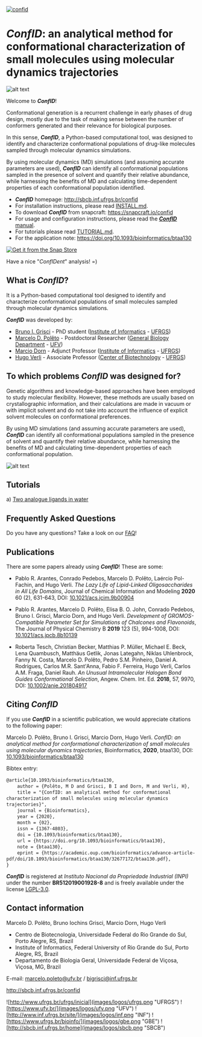 [![confid](https://snapcraft.io//confid/badge.svg)](https://snapcraft.io/confid)

# ***ConfID***: an analytical method for conformational characterization of small molecules using molecular dynamics trajectories

![alt text](https://github.com/sbcblab/confid/blob/master/images/logos/confidlogo.png "ConfID")

Welcome to ***ConfID***!

Conformational generation is a recurrent challenge in early phases of drug design, mostly due to the task of making sense between the number of conformers generated and their relevance for biological purposes. 

In this sense, ***ConfID***, a Python-based computational tool, was designed to identify and characterize conformational populations of drug-like molecules sampled through molecular dynamics simulations. 

By using molecular dynamics (MD) simulations (and assuming accurate parameters are used), ***ConfID*** can identify all conformational populations sampled in the presence of solvent and quantify their relative abundance, while harnessing the benefits of MD and calculating time-dependent properties of each conformational population identified.

- ***ConfID*** homepage: http://sbcb.inf.ufrgs.br/confid
- For installation instructions, please read [INSTALL.md](INSTALL.md).
- To download ***ConfID*** from snapcraft: https://snapcraft.io/confid
- For usage and configuration instructions, please read the [***ConfID*** manual](ConfID_manual.pdf).
- For tutorials please read [TUTORIAL.md](TUTORIAL.md).
- For the application note: https://doi.org/10.1093/bioinformatics/btaa130

[![Get it from the Snap Store](https://snapcraft.io/static/images/badges/en/snap-store-white.svg)](https://snapcraft.io/confid)

Have a nice "_ConfIDent_" analysis! =)

## What is ***ConfID***?

It is a Python-based computational tool designed to identify and characterize conformational populations of small molecules sampled through molecular dynamics simulations.

***ConfID*** was developed by:

- [Bruno I. Grisci](https://orcid.org/0000-0003-4083-5881) - PhD student ([Institute of Informatics](https://www.inf.ufrgs.br/site/en) - [UFRGS](http://www.ufrgs.br/english/home))
- [Marcelo D. Polêto](https://orcid.org/0000-0001-9210-690X) - Postdoctoral Researcher ([General Biology Department](http://www.dbg.ufv.br/) - [UFV](https://www.ufv.br/international-students/))
- [Marcio Dorn](https://orcid.org/0000-0001-8534-3480) - Adjunct Professor ([Institute of Informatics](https://www.inf.ufrgs.br/site/en) - [UFRGS](http://www.ufrgs.br/english/home))
- [Hugo Verli](https://orcid.org/0000-0002-4796-8620) - Associate Professor ([Center of Biotechnology](http://www.cbiot.ufrgs.br/) - [UFRGS](http://www.ufrgs.br/english/home)) 

## To which problems ***ConfID*** was designed for?

Genetic algorithms and knowledge-based approaches have been employed to study molecular flexibility. However, these methods are usually based on crystallographic information, and their calculations are made in vacuum or with implicit solvent and do not take into account the influence of explicit solvent molecules on conformational preferences. 

By using MD simulations (and assuming accurate parameters are used), ***ConfID*** can identify all conformational populations sampled in the presence of solvent and quantify their relative abundance, while harnessing the benefits of MD and calculating time-dependent properties of each conformational population.

![alt text](https://github.com/sbcblab/confid/blob/master/images/confid1.png "ConfID")

## Tutorials

a) [Two analogue ligands in water](TUTORIAL.md)

## Frequently Asked Questions

Do you have any questions? Take a look on our [FAQ](FAQ.md)!

## Publications

There are some papers already using ***ConfID***! These are some:

- Pablo R. Arantes, Conrado Pedebos, Marcelo D. Polêto, Laércio Pol-Fachin, and Hugo Verli. _The Lazy Life of Lipid-Linked Oligosaccharides in All Life Domains_, Journal of Chemical Information and Modeling **2020** 60 (2), 631-643, DOI: [10.1021/acs.jcim.9b00904](https://doi.org/10.1021/acs.jcim.9b00904)

- Pablo R. Arantes, Marcelo D. Polêto, Elisa B. O. John, Conrado Pedebos, Bruno I. Grisci, Marcio Dorn, and Hugo Verli. _Development of GROMOS-Compatible Parameter Set for Simulations of Chalcones and Flavonoids_, The Journal of Physical Chemistry B **2019** 123 (5), 994-1008, DOI: [10.1021/acs.jpcb.8b10139](https://doi.org/10.1021/acs.jpcb.8b10139)

- Roberta Tesch, Christian Becker, Matthias P. Müller, Michael E. Beck, Lena Quambusch, Matthäus Getlik, Jonas Lategahn, Niklas Uhlenbrock, Fanny N. Costa, Marcelo D. Polêto, Pedro S.M. Pinheiro, Daniel A. Rodrigues, Carlos M.R. Sant'Anna, Fabio F. Ferreira, Hugo Verli, Carlos A.M. Fraga, Daniel Rauh. _An Unusual Intramolecular Halogen Bond Guides Conformational Selection_, Angew. Chem. Int. Ed. **2018**, 57, 9970, DOI: [10.1002/anie.201804917](https://doi.org/10.1002/anie.201804917)

## Citing ***ConfID***

If you use ***ConfID*** in a scientific publication, we would appreciate citations to the following paper:

Marcelo D. Polêto, Bruno I. Grisci, Marcio Dorn, Hugo Verli. _ConfID: an analytical method for conformational characterization of small molecules using molecular dynamics trajectories_, Bioinformatics, **2020**, btaa130, DOI: [10.1093/bioinformatics/btaa130](https://doi.org/10.1093/bioinformatics/btaa130)

Bibtex entry:
```
@article{10.1093/bioinformatics/btaa130,
    author = {Polêto, M D and Grisci, B I and Dorn, M and Verli, H},
    title = "{ConfID: an analytical method for conformational characterization of small molecules using molecular dynamics trajectories}",
    journal = {Bioinformatics},
    year = {2020},
    month = {02},
    issn = {1367-4803},
    doi = {10.1093/bioinformatics/btaa130},
    url = {https://doi.org/10.1093/bioinformatics/btaa130},
    note = {btaa130},
    eprint = {https://academic.oup.com/bioinformatics/advance-article-pdf/doi/10.1093/bioinformatics/btaa130/32677172/btaa130.pdf},
}
```

***ConfID*** is registered at _Instituto Nacional da Propriedade Industrial (INPI)_ under the number **BR512019001928-8** and is freely available under the license [LGPL-3.0](LICENSE.md).

## Contact information

Marcelo D. Polêto, Bruno Iochins Grisci, Marcio Dorn, Hugo Verli

- Centro de Biotecnologia, Universidade Federal do Rio Grande do Sul, Porto Alegre, RS, Brazil
- Institute of Informatics, Federal University of Rio Grande do Sul, Porto Alegre, RS, Brazil
- Departamento de Biologia Geral, Universidade Federal de Viçosa, Viçosa, MG, Brazil

E-mail: marcelo.poleto@ufv.br / bigrisci@inf.ufrgs.br

http://sbcb.inf.ufrgs.br/confid

![http://www.ufrgs.br/ufrgs/inicial](images/logos/ufrgs.png "UFRGS") ![https://www.ufv.br/](images/logos/ufv.png "UFV") ![http://www.inf.ufrgs.br/site/](images/logos/inf.png "INF") ![https://www.ufrgs.br/bioinfo/](images/logos/gbe.png "GBE") ![http://sbcb.inf.ufrgs.br/home](images/logos/sbcb.png "SBCB")